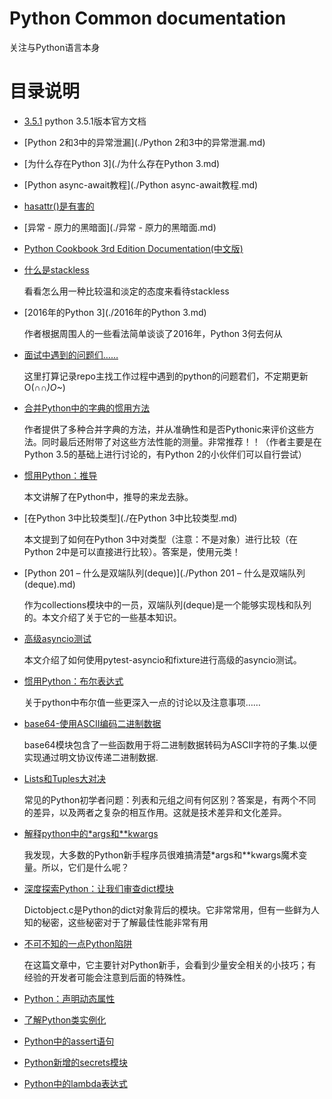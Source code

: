 # Python Common documentation

关注与Python语言本身

# 目录说明
- [3.5.1](./3.5.1/) 
    python 3.5.1版本官方文档

- [Python 2和3中的异常泄漏](./Python 2和3中的异常泄漏.md)
- [为什么存在Python 3](./为什么存在Python 3.md)
- [Python async-await教程](./Python async-await教程.md)
- [hasattr()是有害的](./hasattr()是有害的.md)
- [异常 - 原力的黑暗面](./异常 - 原力的黑暗面.md)
- [Python Cookbook 3rd Edition Documentation(中文版)](http://python3-cookbook.readthedocs.org/zh_CN/latest/index.html)
- [什么是stackless](./什么是stackless.md)

    看看怎么用一种比较温和淡定的态度来看待stackless

- [2016年的Python 3](./2016年的Python 3.md)         

    作者根据周围人的一些看法简单谈谈了2016年，Python 3何去何从

- [面试中遇到的问题们……](./面试中遇到的问题们…….ipynb)
    
    这里打算记录repo主找工作过程中遇到的python的问题君们，不定期更新O(∩_∩)O~_)

- [合并Python中的字典的惯用方法](./合并Python中的字典的惯用方法.md)
    
    作者提供了多种合并字典的方法，并从准确性和是否Pythonic来评价这些方法。同时最后还附带了对这些方法性能的测量。非常推荐！！（作者主要是在Python 3.5的基础上进行讨论的，有Python 2的小伙伴们可以自行尝试）

- [惯用Python：推导](./惯用Python：推导.md)

    本文讲解了在Python中，推导的来龙去脉。

- [在Python 3中比较类型](./在Python 3中比较类型.md)

    本文提到了如何在Python 3中对类型（注意：不是对象）进行比较（在Python 2中是可以直接进行比较）。答案是，使用元类！

- [Python 201 – 什么是双端队列(deque)](./Python 201 – 什么是双端队列(deque).md)

    作为collections模块中的一员，双端队列(deque)是一个能够实现栈和队列的。本文介绍了关于它的一些基本知识。

- [高级asyncio测试](./高级asyncio测试.md)

	本文介绍了如何使用pytest-asyncio和fixture进行高级的asyncio测试。

- [惯用Python：布尔表达式](./惯用Python：布尔表达式.md)

	关于python中布尔值一些更深入一点的讨论以及注意事项……
    
- [base64-使用ASCII编码二进制数据](./base64-使用ASCII编码二进制数据.org)
  
  base64模块包含了一些函数用于将二进制数据转码为ASCII字符的子集.以便实现通过明文协议传递二进制数据.

- [Lists和Tuples大对决](./Lists和Tuples大对决.md)

    常见的Python初学者问题：列表和元组之间有何区别？答案是，有两个不同的差异，以及两者之复杂的相互作用。这就是技术差异和文化差异。

- [解释python中的*args和**kwargs](./解释python中的*args和**kwargs.md)

    我发现，大多数的Python新手程序员很难搞清楚\*args和\*\*kwargs魔术变量。所以，它们是什么呢？

- [深度探索Python：让我们审查dict模块](./深度探索Python：让我们审查dict模块.md)

    Dictobject.c是Python的dict对象背后的模块。它非常常用，但有一些鲜为人知的秘密，这些秘密对于了解最佳性能非常有用

- [不可不知的一点Python陷阱](./不可不知的一点Python陷阱.md)

    在这篇文章中，它主要针对Python新手，会看到少量安全相关的小技巧；有经验的开发者可能会注意到后面的特殊性。

- [Python：声明动态属性](./Python：声明动态属性.md)

- [了解Python类实例化](./了解Python类实例化.md)

- [Python中的assert语句](./Python中的assert语句.md)

- [Python新增的secrets模块](./Python新增的secrets模块.md)

- [Python中的lambda表达式](./Python中的lambda表达式.md)